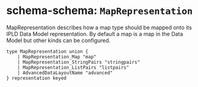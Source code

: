 # schema-schema: `MapRepresentation`

MapRepresentation describes how a map type should be mapped onto
its IPLD Data Model representation.  By default a map is a map in the
Data Model but other kinds can be configured.


```ipldsch
type MapRepresentation union {
	| MapRepresentation_Map "map"
	| MapRepresentation_StringPairs "stringpairs"
	| MapRepresentation_ListPairs "listpairs"
	| AdvancedDataLayoutName "advanced"
} representation keyed
```
